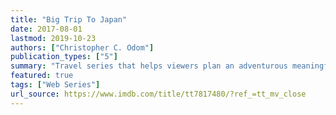 ```yaml
---
title: "Big Trip To Japan"
date: 2017-08-01
lastmod: 2019-10-23
authors: ["Christopher C. Odom"]
publication_types: ["5"]
summary: "Travel series that helps viewers plan an adventurous meaningful journey of a lifetime trip to Japan."
featured: true
tags: ["Web Series"]
url_source: https://www.imdb.com/title/tt7817480/?ref_=tt_mv_close
---
```


